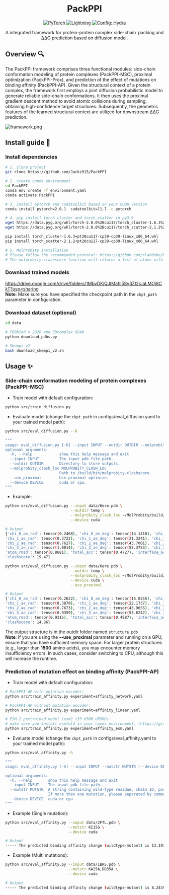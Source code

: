 <div align="center">

# PackPPI
<a href="https://pytorch.org/get-started/locally/"><img alt="PyTorch" src="https://img.shields.io/badge/PyTorch-ee4c2c?logo=pytorch&logoColor=white"></a>
<a href="https://pytorchlightning.ai/"><img alt="Lightning" src="https://img.shields.io/badge/-Lightning-792ee5?logo=pytorchlightning&logoColor=white"></a>
<a href="https://hydra.cc/"><img alt="Config: Hydra" src="https://img.shields.io/badge/Config-Hydra-89b8cd"></a>

A integrated framework for protein-protein complex side-chain packing and <br> 
ΔΔG prediction based on diffusion model.
</div>

## Overview :mag:
The PackPPI framework comprises three functional modules: side-chain conformation modeling of protein complexes (PackPPI-MSC), proximal optimization (PackPPI-Prox), and prediction of the effect of mutations on binding affinity (PackPPI-AP). Given the structural context of a protein complex, the framework first employs a joint diffusion probabilistic model to generate reliable side-chain conformations. It then uses the proximal gradient descent method to avoid atomic collisions during sampling, obtaining high-confidence target structures. Subsequently, the geometric features of the learned structural context are utilized for downstream ΔΔG prediction.

![framework.png](./imgs/Framework.png)


## Install guide :rocket:

### Install dependencies
``` bash
# 1. clone project
git clone https://github.com/Jackz915/PackPPI

# 2. create conda environment
cd PackPPI
conda env create -f environment.yaml
conda activate PackPPI

# 3. install pytorch and cudatoolkit based on your CUDA version
conda install pytorch=2.0.1  cudatoolkit=11.7 -c pytorch

# 4. pip install torch_cluster and torch_scatter in py3.9
wget https://data.pyg.org/whl/torch-2.0.0%2Bcu117/torch_cluster-1.6.3%2Bpt20cu117-cp39-cp39-linux_x86_64.whl
wget https://data.pyg.org/whl/torch-2.0.0%2Bcu117/torch_scatter-2.1.2%2Bpt20cu117-cp39-cp39-linux_x86_64.whl

pip install torch_cluster-1.6.3+pt20cu117-cp39-cp39-linux_x86_64.whl
pip install torch_scatter-2.1.2+pt20cu117-cp39-cp39-linux_x86_64.whl

# 5. MolProbity Installation
# Please follow the recommended protocol: https://github.com/rlabduke/MolProbity
# The molprobity.clashscore function will returns a list of atoms with impossible steric clashes and the clashscore.
```

### Download trained models
https://drive.google.com/drive/folders/1MbvDKjQJIMafll5Sy3ZI2rJaLMOj8CkT?usp=sharing  <br>
**Note**: Make sure you have specified the checkpoint path in the `ckpt_path` parameter in configuration.

### Download dataset (optional)
``` bash
cd data

# PDBbind v.2020 and 3Dcomplex QS40
python download_pdbs.py

# Skempi_v2
bash download_skempi_v2.sh
```


## Usage :sparkles:

### Side-chain conformation modeling of protein complexes (PackPPI-MSC)
- Train model with default configuration:

``` bash
python src/train_diffusion.py
```

- Evaluate model (change the `ckpt_path` in configs/eval_diffusion.yaml to your trained model path):
``` bash
python src/eval_diffusion.py --h

"""
usage: eval_diffusion.py [-h] --input INPUT --outdir OUTDIR --molprobity_clash_loc MOLPROBITY_CLASH_LOC [--use_proximal] [--device DEVICE]
optional arguments:
  -h, --help            show this help message and exit
  --input INPUT         The input pdb file path.
  --outdir OUTDIR       Directory to store outputs.
  --molprobity_clash_loc MOLPROBITY_CLASH_LOC
                        Path to /build/bin/molprobity.clashscore.
  --use_proximal        Use proximal optimize.
  --device DEVICE       cuda or cpu.
"""
```

- Example:
``` bash
python src/eval_diffusion.py --input data/6ere.pdb \
                             --outdir temp \
                             --molprobity_clash_loc ~/MolProbity/build/bin/molprobity.clashscore \
                             --device cuda

# Output
{'chi_0_ae_rad': tensor(0.2468), 'chi_0_ae_deg': tensor(14.1410), 'chi_0_acc': tensor(0.7935),
'chi_1_ae_rad': tensor(0.3722), 'chi_1_ae_deg': tensor(21.3241), 'chi_1_acc': tensor(0.5446),
'chi_2_ae_rad': tensor(0.7627), 'chi_2_ae_deg': tensor(43.7001), 'chi_2_acc': tensor(0.3306),
'chi_3_ae_rad': tensor(1.0014), 'chi_3_ae_deg': tensor(57.3753), 'chi_3_acc': tensor(0.2222),
'atom_rmsd': tensor(0.8681), 'total_acc': tensor(0.4727), 'interface_acc': tensor(0.4035),
'clashscore': 19.47}
```

``` bash
python src/eval_diffusion.py --input data/6ere.pdb \
                             --outdir temp \
                             --molprobity_clash_loc ~/MolProbity/build/bin/molprobity.clashscore \
                             --device cuda \
                             --use_proximal

# Output
{'chi_0_ae_rad': tensor(0.2622), 'chi_0_ae_deg': tensor(15.0255), 'chi_0_acc': tensor(0.8071),
'chi_1_ae_rad': tensor(0.3870), 'chi_1_ae_deg': tensor(22.1737), 'chi_1_acc': tensor(0.5287),
'chi_2_ae_rad': tensor(0.7673), 'chi_2_ae_deg': tensor(43.9655), 'chi_2_acc': tensor(0.3967),
'chi_3_ae_rad': tensor(0.9359), 'chi_3_ae_deg': tensor(53.6242), 'chi_3_acc': tensor(0.2222),
'atom_rmsd': tensor(0.9315), 'total_acc': tensor(0.4887), 'interface_acc': tensor(0.5389),
'clashscore': 14.86}
```

The output structure is in the outdir folder named `structure.pdb` <br>
**Note**: If you are using the **--use_proximal** parameter and running on a GPU, ensure that you have sufficient memory space.
For larger protein structures (e.g., larger than **1500** amino acids), you may encounter memory insufficiency errors.
In such cases, consider switching to CPU, although this will increase the runtime.


### Prediction of mutation effect on binding affinity (PackPPI-AP)
- Train model with default configuration:

``` bash
# PackPPI-AP with mutation encoder:
python src/train_affinity.py experiment=affinity_network.yaml

# PackPPI-AP without mutation encoder:
python src/train_affinity.py experiment=affinity_linear.yaml

# ESM-2 pretrained model (esm2_t33_650M_UR50D):
# make sure you install esmfold in your conda environment. (https://github.com/facebookresearch/esm) 
python src/train_affinity.py experiment=affinity_esm.yaml
```

- Evaluate model (change the `ckpt_path` in configs/eval_affinity.yaml to your trained model path):
``` bash
python src/eval_affinity.py -h

"""
usage: eval_affinity.py [-h] --input INPUT --mutstr MUTSTR [--device DEVICE]

optional arguments:
  -h, --help       show this help message and exit
  --input INPUT    The input pdb file path.
  --mutstr MUTSTR  A string containing wild-type residue, chain ID, position, and mutant residue (e.g., "RA47A").
                   If more than one mutation, please separated by commas (e.g., "RA47A,EA48A").
  --device DEVICE  cuda or cpu
"""
```

- Example (Single mutation):
``` bash
python src/eval_affinity.py --input data/2FTL.pdb \
                            --mutstr KI15G \
                            --device cuda

# Output
----- The predicted binding affinity change (wildtype-mutant) is 13.1932 kcal/mol -----
```

- Example (Multi mutations):
``` bash
python src/eval_affinity.py --input data/1BRS.pdb \
                            --mutstr KA25A,DD35A \
                            --device cuda

# Output
----- The predicted binding affinity change (wildtype-mutant) is 8.2439 kcal/mol -----
```







